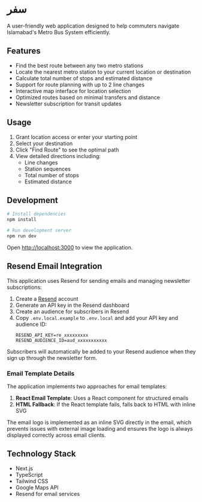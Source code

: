 # سفر

A user-friendly web application designed to help commuters navigate Islamabad's Metro Bus System efficiently.

## Features

- Find the best route between any two metro stations
- Locate the nearest metro station to your current location or destination
- Calculate total number of stops and estimated distance
- Support for route planning with up to 2 line changes
- Interactive map interface for location selection
- Optimized routes based on minimal transfers and distance
- Newsletter subscription for transit updates

## Usage

1. Grant location access or enter your starting point
2. Select your destination
3. Click "Find Route" to see the optimal path
4. View detailed directions including:
   - Line changes
   - Station sequences
   - Total number of stops
   - Estimated distance

## Development

```bash
# Install dependencies
npm install

# Run development server
npm run dev
```

Open [http://localhost:3000](http://localhost:3000) to view the application.

## Resend Email Integration

This application uses Resend for sending emails and managing newsletter subscriptions:

1. Create a [Resend](https://resend.com) account
2. Generate an API key in the Resend dashboard
3. Create an audience for subscribers in Resend
4. Copy `.env.local.example` to `.env.local` and add your API key and audience ID:
   ```
   RESEND_API_KEY=re_xxxxxxxxx
   RESEND_AUDIENCE_ID=aud_xxxxxxxxxxx
   ```

Subscribers will automatically be added to your Resend audience when they sign up through the newsletter form.

### Email Template Details

The application implements two approaches for email templates:

1. **React Email Template**: Uses a React component for structured emails
2. **HTML Fallback**: If the React template fails, falls back to HTML with inline SVG

The email logo is implemented as an inline SVG directly in the email, which prevents issues with external image loading and ensures the logo is always displayed correctly across email clients.

## Technology Stack

- Next.js
- TypeScript
- Tailwind CSS
- Google Maps API
- Resend for email services
